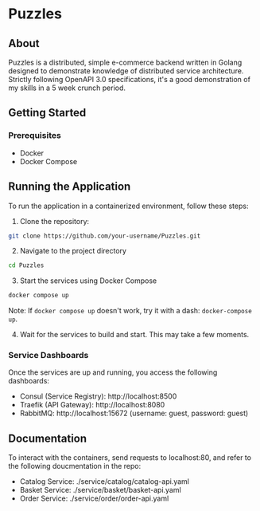 # Puzzles

## About
Puzzles is a distributed, simple e-commerce backend written in Golang designed to demonstrate knowledge of distributed service architecture. Strictly following OpenAPI 3.0 specifications, it's a good demonstration of my skills in a 5 week crunch period.

## Getting Started
### Prerequisites
- Docker
- Docker Compose

## Running the Application
To run the application in a containerized environment, follow these steps:
1. Clone the repository:
```bash
git clone https://github.com/your-username/Puzzles.git
```
2. Navigate to the project directory
```bash
cd Puzzles
```
3. Start the services using Docker Compose
```bash
docker compose up
```
Note: If `docker compose up` doesn't work, try it with a dash: `docker-compose up`.

4. Wait for the services to build and start. This may take a few moments.

### Service Dashboards
Once the services are up and running, you access the following dashboards:
- Consul (Service Registry): http://localhost:8500
- Traefik (API Gateway): http://localhost:8080
- RabbitMQ: http://localhost:15672 (username: guest, password: guest)

## Documentation
To interact with the containers, send requests to localhost:80, and refer to the following doucmentation in the repo:
- Catalog Service: ./service/catalog/catalog-api.yaml
- Basket Service: ./service/basket/basket-api.yaml
- Order Service: ./service/order/order-api.yaml
  
